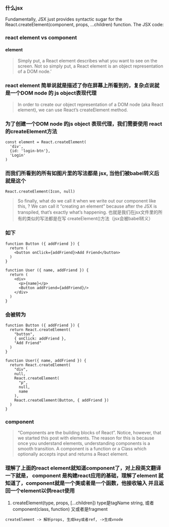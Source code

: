 ### 什么jsx
Fundamentally, JSX just provides syntactic sugar for the React.createElement(component, props, ...children) function. The JSX code:

### react element vs component
#### element

> Simply put, a React element describes what you want to see on the screen. Not so simply put, a React element is an object representation of a DOM node.’
### react element 简单说就是描述了你在屏幕上所看到的，复杂点说就是一个DOM node 的 js object表现代理

> In order to create our object representation of a DOM node (aka React element), we can use React’s createElement method.
### 为了创建一个DOM node 的js object 表现代理，我们需要使用 react 的createElement方法
```
const element = React.createElement(
  'div',
  {id: 'login-btn'},
  'Login'
)
```
### 而我们所看到的所有如图片里的写法都是 jsx, 当他们被babel转义后就是这个
```
React.createElement(Icon, null)
```

> So finally, what do we call it when we write out our component like this, <Icon/>? We can call it “creating an element” because after the JSX is transpiled, that’s exactly what’s happening.
也就是我们在jsx文件里的所有的类似的写法都是在写 createElement()方法（jsx会被babel转义）

### 如下
```
function Button ({ addFriend }) {
  return (
    <button onClick={addFriend}>Add Friend</button>
  )
}

function User ({ name, addFriend }) {
  return (
    <div>
      <p>{name}</p>
      <Button addFriend={addFriend}/>
    </div>
  )
}
```
### 会被转为
```
function Button ({ addFriend }) {
  return React.createElement(
    "button",
    { onClick: addFriend },
    "Add Friend"
  )
}

function User({ name, addFriend }) {
  return React.createElement(
    "div",
    null,
    React.createElement(
      "p",
      null,
      name
    ),
    React.createElement(Button, { addFriend })
  )
}
```
### component

> “Components are the building blocks of React”. Notice, however, that we started this post with elements. The reason for this is because once you understand elements, understanding components is a smooth transition. A component is a function or a Class which optionally accepts input and returns a React element.
### 理解了上面的react element就知道component了，对上段英文翻译一下就是， component 是构建react应用的基础，理解了element 就知道了，component就是一个类或者是一个函数，他接收输入 并且返回一个element以供react使用


1. createElement(type, props, [...children])
type是tagName string, 或者component(class, function) 又或者是fragment
```
createElement -> 解析props, 生成key或者ref, ->生成vnode
```